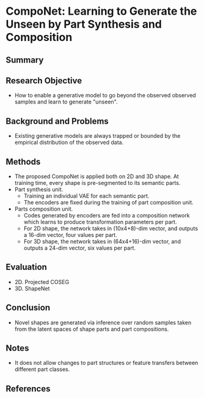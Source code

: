 # CompoNet: Learning to Generate the Unseen by Part Synthesis and Composition

## Summary

## Research Objective
- How to enable a generative model to go beyond the observed observed samples and learn to generate "unseen".
## Background and Problems
- Existing generative models are always trapped or bounded by the empirical distribution of the observed data.
## Methods
- The proposed CompoNet is applied both on 2D and 3D shape. At training time, every shape is pre-segmented to its semantic parts.
- Part synthesis unit.
	- Training an individual VAE for each semantic part.
	- The encoders are fixed during the training of part composition unit.
- Parts composition unit.
	- Codes generated by encoders are fed into a composition network which learns to produce transformation parameters per part.
	- For 2D shape, the network takes in (10x4+8)-dim vector, and outputs a 16-dim vector, four values per part.
	- For 3D shape, the network takes in (64x4+16)-dim vector, and outputs a 24-dim vector, six values per part. 
## Evaluation
- 2D. Projected COSEG
- 3D. ShapeNet
## Conclusion
- Novel shapes are generated via inference over random samples taken from the latent spaces of shape parts and part compositions.
## Notes
- It does not allow changes to part structures or feature transfers between different part classes.
## References
<!--stackedit_data:
eyJoaXN0b3J5IjpbODYxNjkyMDcwLC0xMDIwODEwNjMwLC01MT
A2MTUwNTYsNzMwOTk4MTE2XX0=
-->